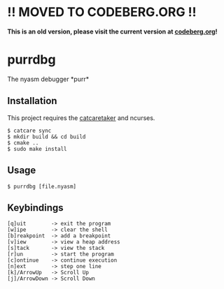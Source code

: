 # !! MOVED TO CODEBERG.ORG !!
**This is an old version, please visit the current version at [codeberg.org](https://codeberg.org/LabRicecat/purrdbg)!**

# purrdbg
The nyasm debugger \*purr\*

## Installation
This project requires the [catcaretaker](https://github.com/labricecat/catcaretaker) and ncurses.
```
$ catcare sync
$ mkdir build && cd build
$ cmake .. 
$ sudo make install
```

## Usage
```
$ purrdbg [file.nyasm]
```

## Keybindings
```
[q]uit        -> exit the program
[w]ipe        -> clear the shell
[b]reakpoint  -> add a breakpoint
[v]iew        -> view a heap address
[s]tack       -> view the stack
[r]un         -> start the program
[c]ontinue    -> continue execution
[n]ext        -> step one line
[k]/ArrowUp   -> Scroll Up
[j]/ArrowDown -> Scroll Down
```
